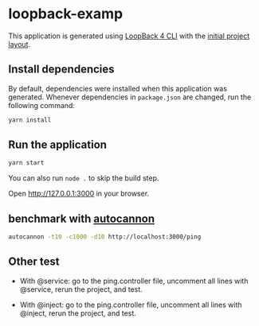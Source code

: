 # loopback-examp

This application is generated using [LoopBack 4 CLI](https://loopback.io/doc/en/lb4/Command-line-interface.html) with the
[initial project layout](https://loopback.io/doc/en/lb4/Loopback-application-layout.html).

## Install dependencies

By default, dependencies were installed when this application was generated.
Whenever dependencies in `package.json` are changed, run the following command:

```sh
yarn install
```

## Run the application

```sh
yarn start
```

You can also run `node .` to skip the build step.

Open http://127.0.0.1:3000 in your browser.

## benchmark with [autocannon](https://www.npmjs.com/package/autocannon)

```sh
autocannon -t10 -c1000 -d10 http://localhost:3000/ping
```

## Other test

- With @service: go to the ping.controller file, uncomment all lines with @service, rerun the project, and test.

- With @inject: go to the ping.controller file, uncomment all lines with @inject, rerun the project, and test.
